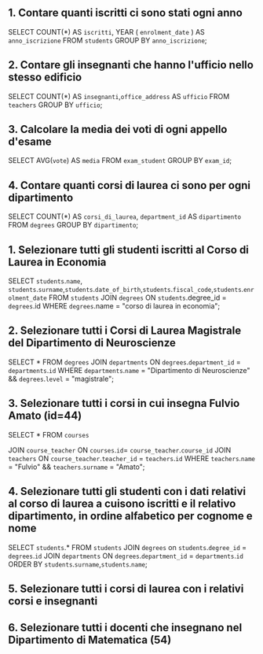 ## 1. Contare quanti iscritti ci sono stati ogni anno

SELECT COUNT(\*) AS `iscritti`, YEAR ( `enrolment_date` ) AS `anno_iscrizione`
FROM `students`
GROUP BY `anno_iscrizione`;

## 2. Contare gli insegnanti che hanno l'ufficio nello stesso edificio

SELECT COUNT(\*) AS `insegnanti`,`office_address` AS `ufficio`
FROM `teachers`
GROUP BY `ufficio`;

## 3. Calcolare la media dei voti di ogni appello d'esame

SELECT AVG(`vote`) AS `media`
FROM `exam_student`
GROUP BY `exam_id`;

## 4. Contare quanti corsi di laurea ci sono per ogni dipartimento

SELECT COUNT(\*) AS `corsi_di_laurea`, `department_id` AS `dipartimento`
FROM `degrees`
GROUP BY `dipartimento`;

## 1. Selezionare tutti gli studenti iscritti al Corso di Laurea in Economia

SELECT `students`.`name`, `students`.`surname`,`students`.`date_of_birth`,`students`.`fiscal_code`,`students`.`enrolment_date`
FROM `students`
JOIN `degrees`
ON `students`.degree_id = `degrees`.id
WHERE `degrees`.name = "corso di laurea in economia";

## 2. Selezionare tutti i Corsi di Laurea Magistrale del Dipartimento di Neuroscienze

SELECT \* FROM `degrees`
JOIN `departments`
ON `degrees`.`department_id` = `departments`.`id`
WHERE `departments`.`name` = "Dipartimento di Neuroscienze" && `degrees`.`level` = "magistrale";

## 3. Selezionare tutti i corsi in cui insegna Fulvio Amato (id=44)

SELECT \* FROM `courses`

JOIN `course_teacher` ON `courses`.`id`= `course_teacher`.`course_id`
JOIN `teachers` ON `course_teacher`.`teacher_id` = `teachers`.`id`
WHERE `teachers`.`name` = "Fulvio" && `teachers`.`surname` = "Amato";

## 4. Selezionare tutti gli studenti con i dati relativi al corso di laurea a cuisono iscritti e il relativo dipartimento, in ordine alfabetico per cognome e nome

SELECT `students`.\*
FROM `students`
JOIN `degrees` on `students`.`degree_id` = `degrees`.`id`
JOIN `departments` ON `degrees`.`department_id` = `departments`.`id`
ORDER BY `students`.`surname`,`students`.`name`;

## 5. Selezionare tutti i corsi di laurea con i relativi corsi e insegnanti

## 6. Selezionare tutti i docenti che insegnano nel Dipartimento di Matematica (54)
